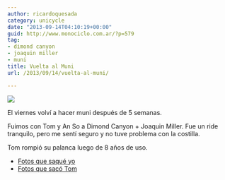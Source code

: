 ```yaml
---
author: ricardoquesada
category: unicycle
date: "2013-09-14T04:10:19+00:00"
guid: http://www.monociclo.com.ar/?p=579
tag:
- dimond canyon
- joaquin miller
- muni
title: Vuelta al Muni
url: /2013/09/14/vuelta-al-muni/

---
```


![](/images/vuelta-al-muni-tom.jpg)

El viernes volví a hacer muni después de 5 semanas.

Fuimos con Tom y An So a Dimond Canyon + Joaquin Miller.
Fue un ride tranquilo, pero me sentí seguro y no tuve problema con la costilla.

Tom rompió su palanca luego de 8 años de uso.

- [Fotos que saqué yo](https://photos.app.goo.gl/hqvsvXFeT8W3ceE89)
- [Fotos que sacó Tom](http://www.flickr.com/photos/tholub/sets/72157635700393234/)
